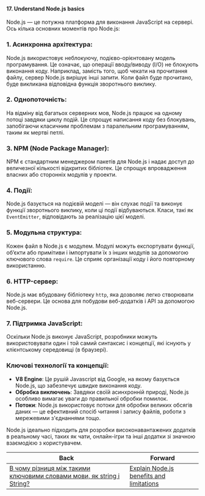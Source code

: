 #### 17. Understand Node.js basics

Node.js — це потужна платформа для виконання JavaScript на сервері. Ось кілька основних моментів про Node.js:

### 1. Асинхронна архітектура:
Node.js використовує неблокуючу, подієво-орієнтовану модель програмування. Це означає, що операції вводу/виводу (I/O) не блокують виконання коду. Наприклад, замість того, щоб чекати на прочитання файлу, сервер Node.js вирішує інші запити. Коли файл буде прочитано, буде викликана відповідна функція зворотнього виклику.

### 2. Однопоточність:
На відміну від багатьох серверних мов, Node.js працює на одному потоці завдяки циклу подій. Це спрощує написання коду без блокувань, запобігаючи класичним проблемам з паралельним програмуванням, таким як мертві петлі.

### 3. NPM (Node Package Manager):
NPM є стандартним менеджером пакетів для Node.js і надає доступ до величезної кількості відкритих бібліотек. Це спрощує впровадження власних або сторонніх модулів у проекти.

### 4. Події:
Node.js базується на подієвій моделі — він слухає події та виконує функції зворотнього виклику, коли ці події відбуваються. Класи, такі як `EventEmitter`, відповідають за реалізацію цієї моделі.

### 5. Модульна структура:
Кожен файл в Node.js є модулем. Модулі можуть експортувати функції, об’єкти або примітиви і імпортувати їх з інших модулів за допомогою ключового слова `require`. Це сприяє організації коду і його повторному використанню.

### 6. HTTP-сервер:
Node.js має вбудовану бібліотеку `http`, яка дозволяє легко створювати веб-сервери. Це основа для побудови веб-додатків і API за допомогою Node.js.

### 7. Підтримка JavaScript:
Оскільки Node.js виконує JavaScript, розробники можуть використовувати один і той самий синтаксис і концепції, які існують у клієнтському середовищі (в браузері).

### Ключові технології та концепції:
- **V8 Engine**: Це рушій Javascript від Google, на якому базується Node.js, що забезпечує швидке виконання коду.
- **Обробка виключень**: Завдяки своїй асинхронній природі, Node.js особливо вимагає уваги до правильної обробки помилок.
- **Потоки**: Node.js використовує потоки для обробки великих обсягів даних — це ефективний спосіб читання і запису файлів, роботи з мережевими з'єднаннями тощо.

Node.js ідеально підходить для розробки високонавантажених додатків в реальному часі, таких як чати, онлайн-ігри та інші додатки зі значною взаємодією з користувачем.

| Back | Forward |
|---|---|
| [В чому різниця між такими ключовими словами мови, як string і String?](/ua/junior/nodejs/what-is-the-difference-between-key-words-in-a-language-like-string-and-string.md)  | [Explain Node.js benefits and limitations](/ua/junior/nodejs/explain-nodejs-advantages-and-disadvantages.md) |